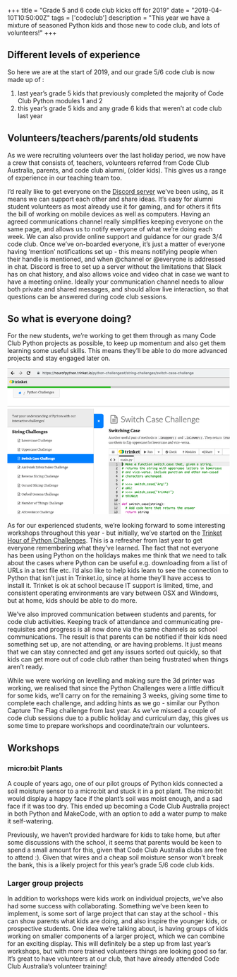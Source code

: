 +++
title = "Grade 5 and 6 code club kicks off for 2019"
date = "2019-04-10T10:50:00Z"
tags = ['codeclub']
description = "This year we have a mixture of seasoned Python kids and those new to code club, and lots of volunteers!"
+++


## Different levels of experience
So here we are at the start of 2019, and our grade 5/6 code club is now made up of :

1. last year’s grade 5 kids that previously completed the majority of Code Club Python modules 1 and 2
2. this year’s grade 5 kids and any grade 6 kids that weren’t at code club last year

## Volunteers/teachers/parents/old students
As we were recruiting volunteers over the last holiday period, we now have a crew that consists of, teachers, volunteers referred from Code Club Australia, parents, and code club alumni, (older kids). This gives us a range of experience in our teaching team too.

I’d really like to get everyone on the [Discord server](https://discordapp.com/) we’ve been using, as it means we can support each other and share ideas. It’s easy for alumni student volunteers as most already use it for gaming, and for others it fits the bill of working on mobile devices as well as computers. Having an agreed communications channel really simplifies keeping everyone on the same page, and allows us to notify everyone of what we’re doing each week. We can also provide online support and guidance for our grade 3/4 code club. Once we’ve on-boarded everyone, it’s just a matter of everyone having ‘mention’ notifications set up - this means notifying people when their handle is mentioned, and when @channel or @everyone is addressed in chat. Discord is free to set up a server without the limitations that Slack has on chat history, and also allows voice and video chat in case we want to have a meeting online. Ideally your communication channel needs to allow both private and shared messages, and should allow live interaction, so that questions can be answered during code club sessions.

## So what is everyone doing?
For the new students, we’re working to get them through as many Code Club Python projects as possible, to keep up momentum and also get them learning some useful skills. This means they’ll be able to do more advanced projects and stay engaged later on.

![Hour of challenges](/images/trinket_hour_challenges.png)

As for our experienced students, we’re looking forward to some interesting workshops throughout this year - but initially, we’ve started on the [Trinket Hour of Python Challenges](https://hourofpython.trinket.io/python-challenges). This is a refresher from last year to get everyone remembering what they’ve learned. The fact that not everyone has been using Python on the holidays makes me think that we need to talk about the cases where Python can be useful e.g. downloading from a list of URLs in a text file etc. I’d also like to help kids learn to see the connection to Python that isn’t just in Trinket.io, since at home they’ll have access to install it. Trinket is ok at school because IT support is limited, time, and consistent operating environments are vary between OSX and Windows, but at home, kids should be able to do more.

We’ve also improved communication between students and parents, for code club activities. Keeping track of attendance and communicating pre-requisites and progress is all now done via the same channels as school communications. The result is that parents can be notified if their kids need something set up, are not attending, or are having problems. It just means that we can stay connected and get any issues sorted out quickly, so that kids can get more out of code club rather than being frustrated when things aren’t ready.

While we were working on levelling and making sure the 3d printer was working, we realised that since the Python Challenges were a little difficult for some kids, we’ll carry on for the remaining 3 weeks, giving some time to complete each challenge, and adding hints as we go - similar our Python Capture The Flag challenge from last year. As we’ve missed a couple of code club sessions due to a public holiday and curriculum day, this gives us some time to prepare workshops and coordinate/train our volunteers.

## Workshops
### micro:bit Plants
A couple of years ago, one of our pilot groups of Python kids connected a soil moisture sensor to a micro:bit and stuck it in a pot plant. The micro:bit would display a happy face if the plant’s soil was moist enough, and a sad face if it was too dry. This ended up becoming a Code Club Australia project in both Python and MakeCode, with an option to add a water pump to make it self-watering.

Previously, we haven’t provided hardware for kids to take home, but after some discussions with the school, it seems that parents would be keen to spend a small amount for this, given that Code Club Australia clubs are free to attend :). Given that wires and a cheap soil moisture sensor won’t break the bank, this is a likely project for this year’s grade 5/6 code club kids.

### Larger group projects
In addition to workshops were kids work on individual projects, we’ve also had some success with collaborating. Something we’ve been keen to implement, is some sort of large project that can stay at the school - this can show parents what kids are doing, and also inspire the younger kids, or prospective students. One idea we’re talking about, is having groups of kids working on smaller components of a larger project, which we can combine for an exciting display. This will definitely be a step up from last year’s workshops, but with more trained volunteers things are looking good so far. It’s great to have volunteers at our club, that have already attended Code Club Australia’s volunteer training!





